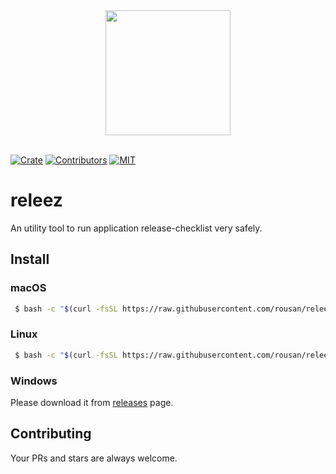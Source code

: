 <div align="center">
  <a href="https://github.com/rousan/releez">
    <img width="200" height="200" src="https://avatars3.githubusercontent.com/u/63495711?s=200&v=4">
  </a>
  <br />
  <br />
</div>

[![Crate](https://img.shields.io/crates/v/releez.svg)](https://crates.io/crates/releez)
[![Contributors](https://img.shields.io/github/contributors/rousan/releez.svg)](https://github.com/rousan/releez/graphs/contributors)
[![MIT](https://img.shields.io/crates/l/releez.svg)](./LICENSE)


# releez

An utility tool to run application release-checklist very safely.

## Install

### macOS

```sh
 $ bash -c "$(curl -fsSL https://raw.githubusercontent.com/rousan/releez/master/install.sh)"
```

### Linux

```sh
 $ bash -c "$(curl -fsSL https://raw.githubusercontent.com/rousan/releez/master/install.sh)"
```

### Windows

Please download it from [releases](https://github.com/rousan/releez/releases) page.

## Contributing

Your PRs and stars are always welcome.